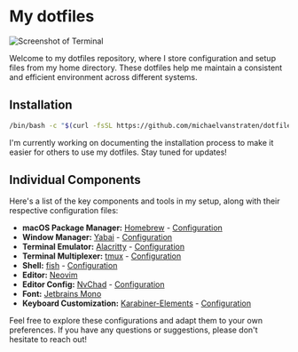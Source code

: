 # My dotfiles

![Screenshot of Terminal](./.config/screenshot.png)

Welcome to my dotfiles repository, where I store configuration and setup files from my home directory. These dotfiles help me maintain a consistent and efficient environment across different systems.

## Installation

```bash
/bin/bash -c "$(curl -fsSL https://github.com/michaelvanstraten/dotfiles/raw/master/.scripts/bootstrap.sh)"
```

I'm currently working on documenting the installation process to make it easier for others to use my dotfiles. Stay tuned for updates!

## Individual Components

Here's a list of the key components and tools in my setup, along with their respective configuration files:

- **macOS Package Manager:** [Homebrew](https://brew.sh) - [Configuration](.homebrew/Brewfile)
- **Window Manager:** [Yabai](https://github.com/koekeishiya/yabai) - [Configuration](.config/yabai/yabairc)
- **Terminal Emulator:** [Alacritty](https://alacritty.org) - [Configuration](.config/alacritty/alacritty.yml)
- **Terminal Multiplexer:** [tmux](https://github.com/tmux/tmux/wiki) - [Configuration](.config/tmux/tmux.conf)
- **Shell:** [fish](https://fishshell.com) - [Configuration](.config/fish)
- **Editor:** [Neovim](https://neovim.io)
- **Editor Config:** [NvChad](https://github.com/NvChad/NvChad) - [Configuration](.config/nvim)
- **Font:** [Jetbrains Mono](https://www.jetbrains.com/lp/mono/)
- **Keyboard Customization:** [Karabiner-Elements](https://github.com/pqrs-org/Karabiner-Elements) - [Configuration](.config/karabiner/)

Feel free to explore these configurations and adapt them to your own preferences. If you have any questions or suggestions, please don't hesitate to reach out!
